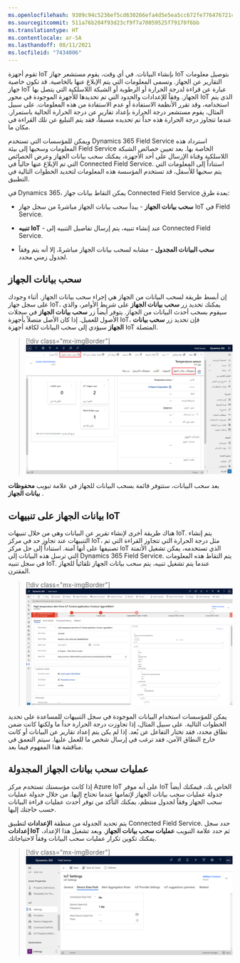```yaml
---
ms.openlocfilehash: 9309c94c5236ef5cd630266efa4d5e5ea5cc672fe776476721c6411653883ad7
ms.sourcegitcommit: 511a76b204f93d23cf9f7a70059525f79170f6bb
ms.translationtype: HT
ms.contentlocale: ar-SA
ms.lasthandoff: 08/11/2021
ms.locfileid: "7434006"
---
```

تقوم أجهزة IoT بإنشاء البيانات. في أي وقت، يقوم مستشعر جهاز IoT بتوصيل معلومات التقارير عن الجهاز.
وتسمى المعلومات التي يتم الإبلاغ عنها بالخاصية. قد تكون خاصية جهاز IoT عبارة عن قراءة لدرجة الحرارة أو الرطوبة أو الشبكة اللاسلكية التي يتصل بها الجهاز. وفقاً للإعدادات والحدود التي تم تحديدها للأجهزة الموجودة في محور IoT الذي يتم استخدامه، وقد تقرر الأنظمة الاستفادة أو عدم الاستفادة من هذه المعلومات. على سبيل المثال، يقوم مستشعر درجة الحرارة بإعداد تقارير عن درجة الحرارة الحالية باستمرار. عندما تتجاوز درجة الحرارة هذه حداً تم تحديده مسبقاً، فقد يتم التبليغ عن تلك القراءة في مكان ما.

ويمكن للمؤسسات التي تستخدم Dynamics 365 Field Service استرداد هذه المعلومات وسحبها إلى بيئة Field Service الخاصة بها. بعد تعيين خصائص الشبكة اللاسلكية وقناة الإرسال على أحد الأجهزة، يمكنك سحب بيانات الجهاز وعرض الخصائص التي تم الإبلاغ عنها حالياً في Connected Field Service. استناداً إلى المعلومات التي يتم سحبها للأسفل، قد تستخدم المؤسسة هذه المعلومات لتحديد الخطوات التالية في التطبيق.

في Dynamics 365، يمكن التقاط بيانات جهاز Connected Field Service بعدة طرق:

-   **سحب بيانات الجهاز** - يبدأ سحب بيانات الجهاز مباشرةً من سجل جهاز IoT في Field Service.

-   **تنبيه IoT** - عند إنشاء تنبيه، يتم إرسال تفاصيل التنبيه إلى Connected Field Service.

-   **سحب البيانات المجدول** - مشابه لسحب بيانات الجهاز مباشرةً، إلا أنه يتم وفقاً لجدول زمني محدد.

## <a name="pull-device-data"></a>سحب بيانات الجهاز

إن أبسط طريقة لسحب البيانات من الجهاز هي إجراء سحب بيانات الجهاز.
أثناء وجودك على سجل جهاز IoT، يمكنك تحديد زر **سحب بيانات الجهاز** على شريط الأوامر، والذي سيقوم بسحب أحدث البيانات من الجهاز. يتوفر أيضاً زر **سحب بيانات الجهاز** في سجلات الأصول للعميل.
إذا كان الأصل متصلاً بأجهزة IoT، فإن تحديد زر **سحب بيانات الجهاز** سيؤدي إلى سحب البيانات لكافة أجهزة IoT المتصلة.

> [!div class="mx-imgBorder"]
> [![لقطة الشاشة لـ Field Service التي تعرض جهاز IoT، مع تمييز خيار سحب بيانات الجهاز.](../media/data-history.png)](../media/data-history.png#lightbox)

بعد سحب البيانات، ستتوفر قائمة بسحب البيانات للجهاز في علامة تبويب **محفوظات بيانات الجهاز** .

## <a name="device-data-on-iot-alerts"></a>بيانات الجهاز على تنبيهات IoT

هناك طريقة أخرى لإنشاء تقرير عن البيانات وهي من خلال تنبيهات IoT. يتم إنشاء التنبيهات عند تجاوز حد في مركز IoT، مثل درجة الحرارة التي تتجاوز القراءة التي تم تصنيفها على أنها آمنة. استناداً إلى حل مركز IoT الذي تستخدمه، يمكن تشغيل الأتمتة التي ترسل هذه البيانات إلى Dynamics 365 Field Service. يتم التقاط هذه المعلومات في سجل تنبيه IoT. عندما يتم تشغيل تنبيه، يتم سحب بيانات الجهاز تلقائياً للجهاز المقترن.

> [!div class="mx-imgBorder"]
> [![لقطة شاشة تنبيه IoT في Field Service.](../media/alert.png)](../media/alert.png#lightbox)

يمكن للمؤسسات استخدام البيانات الموجودة في سجل التنبيهات للمساعدة على تحديد الخطوات التالية. على سبيل المثال، إذا تجاوزت درجة الحرارة حداً ما ولكنها كانت ضمن نطاق محدد، فقد تختار التفاعل عن بُعد. إذا لم يكن يتم إعداد تقارير عن البيانات أو كانت خارج النطاق الآمن، فقد ترغب في إرسال شخص ما للعمل عليها. سيتم التعمق في مناقشة هذا المفهوم فيما بعد.

## <a name="schedule-device-data-pulls"></a>عمليات سحب بيانات الجهاز المجدولة

إذا كانت مؤسستك تستخدم مركز Azure IoT على أنه موفر IoT الخاص بك، فيمكنك أيضاً جدولة عمليات سحب بيانات الجهاز لإتمامها عندما تحتاج إليها. من خلال جدولة عمليات سحب الجهاز وفقاً لجدول منتظم، يمكنك التأكد من توفر أحدث عمليات قراءة البيانات حسب حاجتك إليها.

يتم تحديد الجدولة من منطقة **الإعدادات** لتطبيق Connected Field Service. حدد سجل **إعدادات IoT** ثم حدد علامة التبويب **عمليات سحب بيانات الجهاز**. وبعد تشغيل هذا الإعداد، يمكنك تكوين تكرار عمليات سحب البيانات وفقاً لاحتياجاتك.

> [!div class="mx-imgBorder"]
> [![لقطة الشاشة لسجل إعدادات IoT في علامة التبويب عمليات سحب بيانات الجهاز.](../media/settings.png)](../media/settings.png#lightbox)
